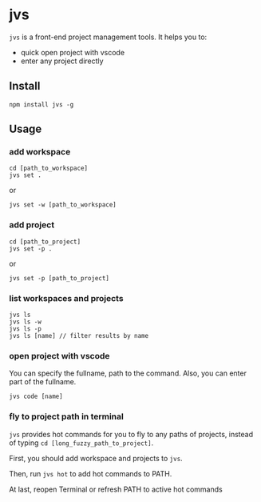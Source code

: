 # jvs

`jvs` is a front-end project management tools. It helps you to:

- quick open project with vscode
- enter any project directly

## Install

```console
npm install jvs -g
```

## Usage

### add workspace

```console
cd [path_to_workspace]
jvs set .
```

or

```console
jvs set -w [path_to_workspace]
```

### add project

```console
cd [path_to_project]
jvs set -p .
```

or

```console
jvs set -p [path_to_project]
```

### list workspaces and projects

```console
jvs ls
jvs ls -w
jvs ls -p
jvs ls [name] // filter results by name
```

### open project with vscode

You can specify the fullname, path to the command. Also, you can enter part of the fullname.

```console
jvs code [name]
```

### fly to project path in terminal

`jvs` provides hot commands for you to fly to any paths of projects, instead of typing `cd [long_fuzzy_path_to_project]`.

First, you should add workspace and projects to `jvs`.

Then, run `jvs hot` to add hot commands to PATH.

At last, reopen Terminal or refresh PATH to active hot commands
